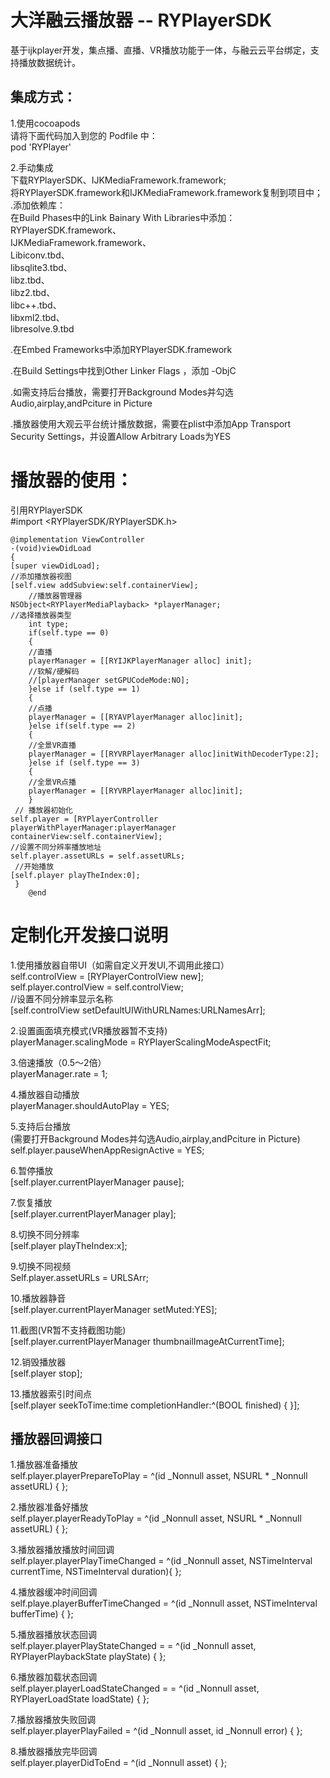 大洋融云播放器 -- RYPlayerSDK
====
基于ijkplayer开发，集点播、直播、VR播放功能于一体，与融云云平台绑定，支持播放数据统计。

集成方式：
-----
1.使用cocoapods<br>
请将下面代码加入到您的 Podfile 中：<br>
pod 'RYPlayer'<br>

2.手动集成<br>
下载RYPlayerSDK、IJKMediaFramework.framework;<br>
将RYPlayerSDK.framework和IJKMediaFramework.framework复制到项目中；<br>
.添加依赖库：<br>
在Build Phases中的Link Bainary With Libraries中添加：<br>
RYPlayerSDK.framework、<br>
IJKMediaFramework.framework、<br>
Libiconv.tbd、<br>
libsqlite3.tbd、<br>
libz.tbd、<br>
libz2.tbd、<br>
libc++.tbd、<br>
libxml2.tbd、<br>
libresolve.9.tbd<br>

.在Embed Frameworks中添加RYPlayerSDK.framework<br>

.在Build Settings中找到Other Linker Flags ，添加 -ObjC<br>

.如需支持后台播放，需要打开Background Modes并勾选Audio,airplay,andPciture in Picture<br>

.播放器使用大观云平台统计播放数据，需要在plist中添加App Transport Security Settings，并设置Allow Arbitrary Loads为YES<br>

播放器的使用：
======
引用RYPlayerSDK<br>
#import <RYPlayerSDK/RYPlayerSDK.h> <br>

	@implementation ViewController
	-(void)viewDidLoad 
	{
	[super viewDidLoad];
	//添加播放器视图
	[self.view addSubview:self.containerView];
        //播放器管理器
	NSObject<RYPlayerMediaPlayback> *playerManager;
	//选择播放器类型
    	int type;
        if(self.type == 0)
    	{
		//直播
		playerManager = [[RYIJKPlayerManager alloc] init];
		//软解/硬解码
		//[playerManager setGPUCodeMode:NO];
    	}else if (self.type == 1)
    	{
		//点播
		playerManager = [[RYAVPlayerManager alloc]init];
    	}else if(self.type == 2)
    	{
		//全景VR直播
		playerManager = [[RYVRPlayerManager alloc]initWithDecoderType:2];
    	}else if (self.type == 3)
    	{
		//全景VR点播
		playerManager = [[RYVRPlayerManager alloc]init];
    	}
	 // 播放器初始化
	self.player = [RYPlayerController playerWithPlayerManager:playerManager containerView:self.containerView];
	//设置不同分辨率播放地址
	self.player.assetURLs = self.assetURLs;
	 //开始播放
	[self.player playTheIndex:0]; 
   	 }
    	@end

定制化开发接口说明
=

1.使用播放器自带UI（如需自定义开发UI,不调用此接口）<br>
self.controlView = [RYPlayerControlView new];<br>
self.player.controlView = self.controlView;<br>
//设置不同分辨率显示名称<br>
[self.controlView setDefaultUIWithURLNames:URLNamesArr];<br>

2.设置画面填充模式(VR播放器暂不支持)<br>
playerManager.scalingMode = RYPlayerScalingModeAspectFit;<br>

3.倍速播放（0.5～2倍）<br>
playerManager.rate = 1;<br>

4.播放器自动播放<br>
playerManager.shouldAutoPlay = YES;<br>

5.支持后台播放<br>
(需要打开Background Modes并勾选Audio,airplay,andPciture in Picture)<br>
self.player.pauseWhenAppResignActive = YES;<br>

6.暂停播放<br>
[self.player.currentPlayerManager pause];<br>

7.恢复播放<br>
[self.player.currentPlayerManager play];<br>

8.切换不同分辨率<br>
[self.player playTheIndex:x];<br>

9.切换不同视频<br>
Self.player.assetURLs = URLSArr; <br>

10.播放器静音<br>
[self.player.currentPlayerManager setMuted:YES];<br>

11.截图(VR暂不支持截图功能)<br>
[self.player.currentPlayerManager thumbnailImageAtCurrentTime];<br>

12.销毁播放器<br>
[self.player stop]; <br>

13.播放器索引时间点<br>
[self.player seekToTime:time completionHandler:^(BOOL finished) {   }];<br>

播放器回调接口<br>
------
1.播放器准备播放<br>
 self.player.playerPrepareToPlay = ^(id<RYPlayerMediaPlayback>  _Nonnull asset, NSURL * _Nonnull assetURL) {  };<br>

2.播放器准备好播放<br>
 self.player.playerReadyToPlay = ^(id<RYPlayerMediaPlayback>  _Nonnull asset, NSURL * _Nonnull assetURL) {  };<br>

3.播放器播放播放时间回调<br>
self.player.playerPlayTimeChanged = ^(id<RYPlayerMediaPlayback>  _Nonnull asset, NSTimeInterval currentTime, NSTimeInterval duration){   };<br>

4.播放器缓冲时间回调<br>
self.playe.playerBufferTimeChanged = ^(id<RYPlayerMediaPlayback>  _Nonnull asset, NSTimeInterval bufferTime) {   };<br>

5.播放器播放状态回调<br>
self.player.playerPlayStateChanged = = ^(id<RYPlayerMediaPlayback>  _Nonnull asset, RYPlayerPlaybackState playState) {   };<br>

6.播放器加载状态回调<br>
self.player.playerLoadStateChanged = = ^(id<RYPlayerMediaPlayback>  _Nonnull asset, RYPlayerLoadState loadState) {   };<br>

7.播放器播放失败回调<br>
self.player.playerPlayFailed = ^(id<RYPlayerMediaPlayback>  _Nonnull asset, id _Nonnull error) {   };<br>

8.播放器播放完毕回调<br>
self.player.playerDidToEnd = ^(id<RYPlayerMediaPlayback>  _Nonnull asset) {   };<br>





